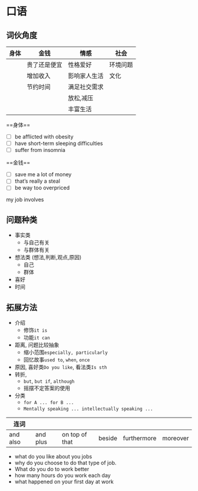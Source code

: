 # 口语

## 词伙角度

| 身体 | 金钱         | 情感         | 社会     |
| ---- | ------------ | ------------ | -------- |
|      | 贵了还是便宜 | 性格爱好     | 环境问题 |
|      | 增加收入     | 影响家人生活 | 文化     | 
|      | 节约时间     | 满足社交需求 |          |
|      |              | 放松,减压    |          |
|      |              | 丰富生活     |          |

==身体==
- [ ] be afflicted with obesity
- [ ] have short-term sleeping difficulties
- [ ] suffer from insomnia 

==金钱==
- [ ] save me a lot of money
- [ ] that’s really a steal
- [ ] be way too overpriced

my job involves

## 问题种类

- 事实类
	- 与自己有关
	- 与群体有关
- 想法类 (想法,判断,观点,原因)
	- 自己
	- 群体
- 喜好
- 时间


## 拓展方法

- 介绍
	- 修饰`it is`
	- 功能`it can`
- 距离, 问题比较抽象
	- 缩小范围`especially, particularly`
	- 回忆故事`used to`, `when`, `once`
- 原因, 喜好类`Do you like`, 看法类`Is sth`
- 转折, 
	- `but`, `but if`, `although`
	- 摇摆不定答案的使用
- 分类
	- `for A ... for B ...`
	- `Mentally speaking ... intellectually speaking ...`

| 连词     |          |                |        |             |          |
| -------- | -------- | -------------- | ------ | ----------- | -------- |
| and also | and plus | on top of that | beside | furthermore | moreover | 


- what do you like about you jobs
- why do you choose to do that type of job.
- What do you do to work better
- how many hours do you work each day
- what happened on your first day at work